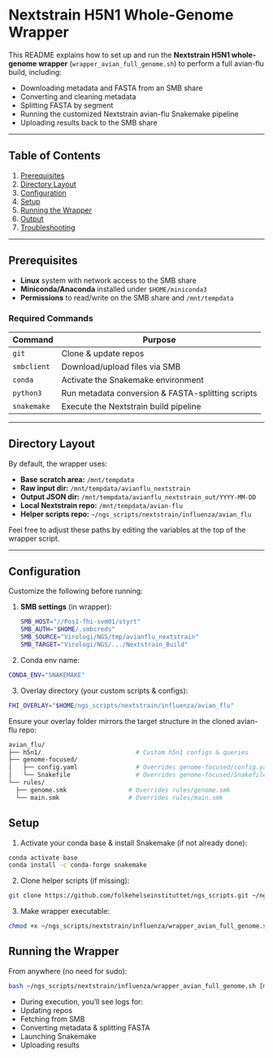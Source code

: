 # Nextstrain H5N1 Whole-Genome Wrapper

This README explains how to set up and run the **Nextstrain H5N1 whole-genome wrapper** (`wrapper_avian_full_genome.sh`) to perform a full avian-flu build, including:

- Downloading metadata and FASTA from an SMB share  
- Converting and cleaning metadata  
- Splitting FASTA by segment  
- Running the customized Nextstrain avian-flu Snakemake pipeline  
- Uploading results back to the SMB share  

---

## Table of Contents

1. [Prerequisites](#prerequisites)  
2. [Directory Layout](#directory-layout)  
3. [Configuration](#configuration)  
4. [Setup](#setup)  
5. [Running the Wrapper](#running-the-wrapper)  
6. [Output](#output)  
7. [Troubleshooting](#troubleshooting)  

---

## Prerequisites

- **Linux** system with network access to the SMB share  
- **Miniconda/Anaconda** installed under `$HOME/miniconda3`  
- **Permissions** to read/write on the SMB share and `/mnt/tempdata`  

### Required Commands

| Command     | Purpose                                            |
|-------------|----------------------------------------------------|
| `git`       | Clone & update repos                               |
| `smbclient` | Download/upload files via SMB                      |
| `conda`     | Activate the Snakemake environment                 |
| `python3`   | Run metadata conversion & FASTA-splitting scripts  |
| `snakemake` | Execute the Nextstrain build pipeline              |

---

## Directory Layout

By default, the wrapper uses:

- **Base scratch area:** `/mnt/tempdata`  
- **Raw input dir:** `/mnt/tempdata/avianflu_nextstrain`  
- **Output JSON dir:** `/mnt/tempdata/avianflu_nextstrain_out/YYYY-MM-DD`  
- **Local Nextstrain repo:** `/mnt/tempdata/avian-flu`  
- **Helper scripts repo:** `~/ngs_scripts/nextstrain/influenza/avian_flu`

Feel free to adjust these paths by editing the variables at the top of the wrapper script.

---

## Configuration

Customize the following before running:

1. **SMB settings** (in wrapper):
   ```bash
   SMB_HOST="//Pos1-fhi-svm01/styrt"
   SMB_AUTH="$HOME/.smbcreds"
   SMB_SOURCE="Virologi/NGS/tmp/avianflu_nextstrain"
   SMB_TARGET="Virologi/NGS/.../Nextstrain_Build"
   ```

2. Conda env name:
  
  ```bash
  CONDA_ENV="SNAKEMAKE"
   ```

3. Overlay directory (your custom scripts & configs):
  ```bash
  FHI_OVERLAY="$HOME/ngs_scripts/nextstrain/influenza/avian_flu"
   ```
Ensure your overlay folder mirrors the target structure in the cloned avian-flu repo:

  ```bash
 avian_flu/
├── h5n1/                          # Custom h5n1 configs & queries
├── genome-focused/
│   ├── config.yaml                # Overrides genome-focused/config.yaml
│   └── Snakefile                  # Overrides genome-focused/Snakefile
└── rules/
    ├── genome.smk                 # Overrides rules/genome.smk
    └── main.smk                   # Overrides rules/main.smk

   ```


## Setup
1. Activate your conda base & install Snakemake (if not already done):
   
  ```bash
  conda activate base
  conda install -c conda-forge snakemake
   ```
2. Clone helper scripts (if missing):
   
 ```bash
git clone https://github.com/folkehelseinstituttet/ngs_scripts.git ~/ngs_scripts
 ```

3. Make wrapper executable:
   
 ```bash
chmod +x ~/ngs_scripts/nextstrain/influenza/wrapper_avian_full_genome.sh
 ```

## Running the Wrapper
From anywhere (no need for sudo):
   
```bash
bash ~/ngs_scripts/nextstrain/influenza/wrapper_avian_full_genome.sh [metadata.xls sequences.fasta]
 ```
- During execution, you’ll see logs for:
- Updating repos
- Fetching from SMB
- Converting metadata & splitting FASTA
- Launching Snakemake
- Uploading results




